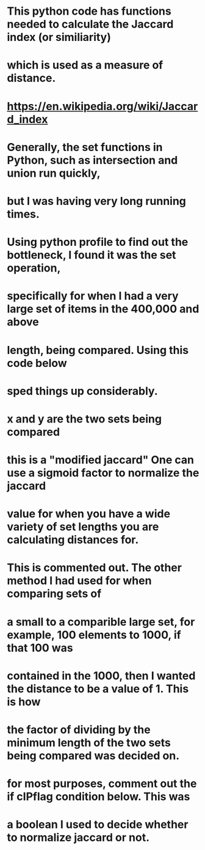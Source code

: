 # This python code has functions needed to calculate the Jaccard index (or similiarity)
# which is used as a measure of distance.
# https://en.wikipedia.org/wiki/Jaccard_index

# Generally, the set functions in Python, such as intersection and union run quickly,
# but I was having very long running times.
# Using python profile to find out the bottleneck, I found it was the set operation,
# specifically for when I had a very large set of items in the 400,000 and above
# length, being compared.  Using this code below
# sped things up considerably.

# x and y are the two sets being compared

# this is a "modified jaccard"  One can use a sigmoid factor to normalize the jaccard
# value for when you have a wide variety of set lengths you are calculating distances for.
# This is commented out.  The other method I had used for when comparing sets of
# a small to a comparible large set, for example, 100 elements to 1000, if that 100 was
# contained in the 1000, then I wanted the distance to be a value of 1.  This is how
# the factor of dividing by the minimum length of the two sets being compared was decided on.

# for most purposes, comment out the if cIPflag condition below.  This was
# a boolean I used to decide whether to normalize jaccard or not.
